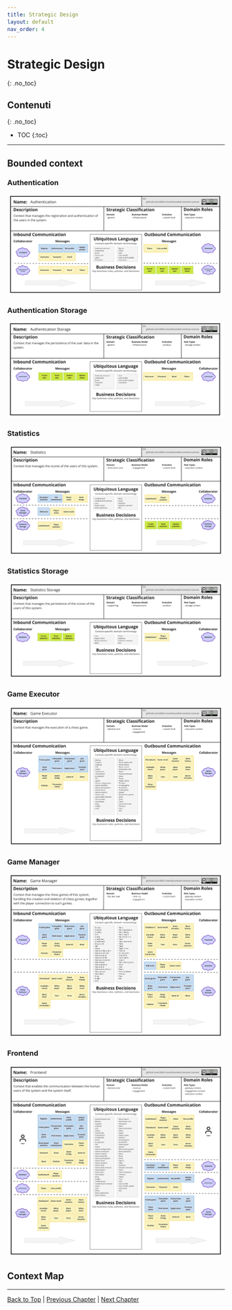 ```yaml
---
title: Strategic Design
layout: default
nav_order: 4
---
```


# Strategic Design
{: .no_toc}

## Contenuti
{: .no_toc}

- TOC
{:toc}

---

## Bounded context

### Authentication

![Authentication bounded context](/docs/resources/images/bounded-contexts/authentication-bounded-context.jpg)

### Authentication Storage

![Authentication storage bounded context](/docs/resources/images/bounded-contexts/authentication-storage-bounded-context.jpg)

### Statistics

![Statistics bounded context](/docs/resources/images/bounded-contexts/statistics-bounded-context.jpg)

### Statistics Storage
![Statistics storage bounded context](/docs/resources/images/bounded-contexts/statistics-storage-bounded-context.jpg)

### Game Executor
![Game executor bounded context](/docs/resources/images/bounded-contexts/game-executor-bounded-context.jpg)

### Game Manager
![Game manager bounded context](/docs/resources/images/bounded-contexts/game-manager-bounded-context.jpg)

### Frontend

![Frontend bounded context](/docs/resources/images/bounded-contexts/frontend-bounded-context.jpg)

## Context Map

---

[Back to Top](#top) |
[Previous Chapter](/docs/1-domain-analysis) |
[Next Chapter](/docs/3-tactical-design)
